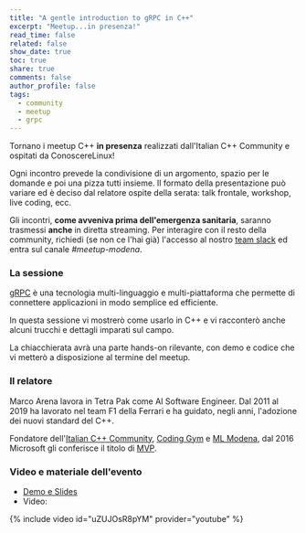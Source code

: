 ```yaml
---
title: "A gentle introduction to gRPC in C++"
excerpt: "Meetup...in presenza!"
read_time: false
related: false
show_date: true
toc: true
share: true
comments: false
author_profile: false
tags:
  - community
  - meetup
  - grpc
---
```


Tornano i meetup C++ **in presenza** realizzati dall'Italian C++ Community e ospitati da ConoscereLinux!

Ogni incontro prevede la condivisione di un argomento, spazio per le domande e poi una pizza tutti insieme.
Il formato della presentazione può variare ed è deciso dal relatore ospite della serata: talk frontale, workshop, live coding, ecc.

Gli incontri, **come avveniva prima dell'emergenza sanitaria**, saranno trasmessi **anche** in diretta streaming. Per interagire con il resto della community, richiedi (se non ce l'hai già) l'accesso al nostro [team slack](https://italiancpp.org/join) ed entra sul canale *#meetup-modena*.

### La sessione

[gRPC](https://grpc.io/) è una tecnologia multi-linguaggio e multi-piattaforma che permette di connettere applicazioni in modo semplice ed efficiente. 

In questa sessione vi mostrerò come usarlo in C++ e vi racconterò anche alcuni trucchi e dettagli imparati sul campo.

La chiacchierata avrà una parte hands-on rilevante, con demo e codice che vi metterò a disposizione al termine del meetup.

### Il relatore

Marco Arena lavora in Tetra Pak come AI Software Engineer. Dal 2011 al 2019 ha lavorato nel team F1 della Ferrari e ha guidato, negli anni, l'adozione dei nuovi standard del C++.

Fondatore dell'[Italian C++ Community](https://italiancpp.org/), [Coding Gym](https://coding-gym.org/) e [ML Modena](https://mlmodena.it/), dal 2016 Microsoft gli conferisce il titolo di [MVP](https://mvp.microsoft.com/it-it/PublicProfile/5001726).

### Video e materiale dell'evento

- [Demo e Slides](https://github.com/ilpropheta/hello-grpc)
- Video:

{% include video id="uZUJOsR8pYM" provider="youtube" %}
